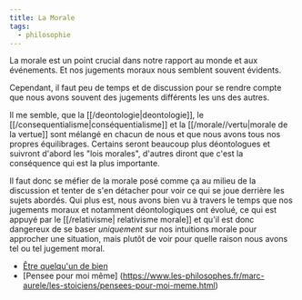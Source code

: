```yaml
---
title: La Morale
tags:
  - philosophie
---
```


La morale est un point crucial dans notre rapport au monde et aux événements. Et nos jugements moraux nous semblent souvent évidents.

Cependant, il faut peu de temps et de discussion pour se rendre compte que nous avons souvent des jugements différents les uns des autres.

Il me semble, que la [[/deontologie|deontologie]], le [[/consequentialisme|conséquentialisme]] et la [[/morale//vertu|morale de la vertue]] sont mélangé en chacun de nous et que nous avons tous nos propres équilibrages. Certains seront beaucoup plus déontologues et suivront d'abord les "lois morales", d'autres diront que c'est la conséquence qui est la plus importante.

Il faut donc se méfier de la morale posé comme ça au milieu de la discussion et tenter de s'en détacher pour voir ce qui se joue derrière les sujets abordés.
Qui plus est, nous avons bien vu à travers le temps que nos jugements moraux et notamment déontologiques ont évolué, ce qui est appuyé par le [[/relativisme| relativisme morale]] et qu'il est donc dangereux de se baser _uniquement_ sur nos intuitions morale pour approcher une situation, mais plutôt de voir pour quelle raison nous avons tel ou tel jugement moral.

- [Être quelqu'un de bien](https://www.amazon.fr/Etre-quelquun-bien-Philosophie-mal/dp/2130818706)
- [Pensee pour moi même] (https://www.les-philosophes.fr/marc-aurele/les-stoiciens/pensees-pour-moi-meme.html)
